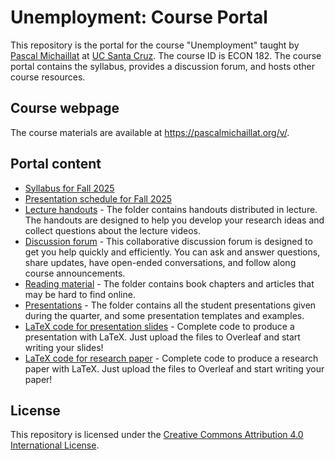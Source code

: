 # Unemployment: Course Portal

This repository is the portal for the course "Unemployment" taught by [Pascal Michaillat](https://pascalmichaillat.org/) at [UC Santa Cruz](https://www.ucsc.edu). The course ID is ECON 182. The course portal contains the syllabus, provides a discussion forum, and hosts other course resources.

## Course webpage

The course materials are available at https://pascalmichaillat.org/v/.

## Portal content

+ [Syllabus for Fall 2025](https://github.com/pmichaillat/unemployment/blob/main/syllabus.md)
+ [Presentation schedule for Fall 2025](https://github.com/pmichaillat/unemployment/blob/main/schedule.md)
+ [Lecture handouts](https://github.com/pmichaillat/unemployment/tree/main/handouts) - The folder contains handouts distributed in lecture. The handouts are designed to help you develop your research ideas and collect questions about the lecture videos.
+ [Discussion forum](https://github.com/pmichaillat/unemployment/discussions) - This collaborative discussion forum is designed to get you help quickly and efficiently. You can ask and answer questions, share updates, have open-ended conversations, and follow along course announcements.
+ [Reading material](https://github.com/pmichaillat/unemployment/tree/main/readings) - The folder contains book chapters and articles that may be hard to find online.
+ [Presentations](https://github.com/pmichaillat/unemployment/tree/main/presentations) - The folder contains all the student presentations given during the quarter, and some presentation templates and examples.
+ [LaTeX code for presentation slides](https://github.com/pmichaillat/unemployment/tree/main/latex/presentation) - Complete code to produce a presentation with LaTeX. Just upload the files to Overleaf and start writing your slides!
+ [LaTeX code for research paper](https://github.com/pmichaillat/unemployment/tree/main/latex/paper) - Complete code to produce a research paper with LaTeX. Just upload the files to Overleaf and start writing your paper!

## License

This repository is licensed under the [Creative Commons Attribution 4.0 International License](http://creativecommons.org/licenses/by/4.0/).